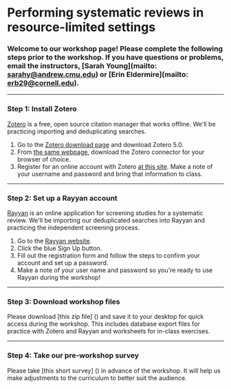 # Performing systematic reviews in resource-limited settings

### Welcome to our workshop page! Please complete the following steps prior to the workshop. If you have questions or problems, email the instructors, [Sarah Young](mailto: sarahy@andrew.cmu.edu) or [Erin Eldermire](mailto: erb29@cornell.edu). 

---

### Step 1: Install Zotero 

[Zotero](https://www.zotero.org/) is a free, open source citation manager that works offline. We'll be practicing importing and deduplicating searches. 

1. Go to the [Zotero download page](https://www.zotero.org/download/) and download Zotero 5.0. 
2. From [the same webpage](https://www.zotero.org/download/), download the Zotero connector for your browser of choice. 
3. Register for an online account with Zotero [at this site](https://www.zotero.org/user/register/). Make a note of your username and password and bring that information to class.

---

### Step 2: Set up a Rayyan account

[Rayyan](https://rayyan.qcri.org/) is an online application for screening studies for a systematic review. We'll be importing our deduplicated searches into Rayyan and practicing the independent screening process.

1. Go to the [Rayyan website](https://rayyan.qcri.org/). 
2. Click the blue Sign Up button.
3. Fill out the registration form and follow the steps to confirm your account and set up a password.
4. Make a note of your user name and password so you're ready to use Rayyan during the workshop!

---

### Step 3: Download workshop files

Please download [this zip file] () and save it to your desktop for quick access during the workshop. This includes database export files for practice with Zotero and Rayyan and worksheets for in-class exercises.

---

### Step 4: Take our pre-workshop survey

Please take [this short survey] () in advance of the workshop.  It will help us make adjustments to the curriculum to better suit the audience.
